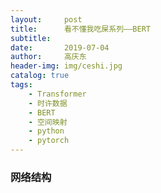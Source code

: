 ```yaml
---
layout:     post
title:      看不懂我吃屎系列——BERT
subtitle:   
date:       2019-07-04
author:     高庆东
header-img: img/ceshi.jpg
catalog: true
tags:
    - Transformer
    - 时许数据
    - BERT
    - 空间映射
    - python
    - pytorch
---
```


### 网络结构
